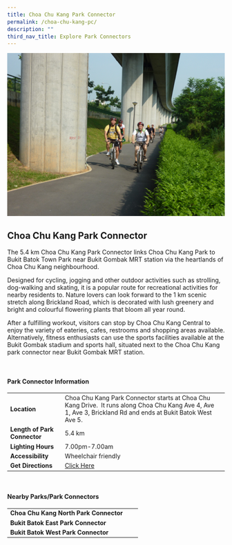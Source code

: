 ```yaml
---
title: Choa Chu Kang Park Connector
permalink: /choa-chu-kang-pc/
description: ""
third_nav_title: Explore Park Connectors
---
```

![Choa Chu Kang Park Connector](/images/chua%20chu%20kang%20pc.jfif)

## Choa Chu Kang Park Connector

The 5.4 km Choa Chu Kang Park Connector links Choa Chu Kang Park to Bukit Batok Town Park near Bukit Gombak MRT station via the heartlands of Choa Chu Kang neighbourhood.

Designed for cycling, jogging and other outdoor activities such as strolling, dog-walking and skating, it is a popular route for recreational activities for nearby residents to. Nature lovers can look forward to the 1 km scenic stretch along Brickland Road, which is decorated with lush greenery and bright and colourful flowering plants that bloom all year round.

After a fulfilling workout, visitors can stop by Choa Chu Kang Central to enjoy the variety of eateries, cafes, restrooms and shopping areas available. Alternatively, fitness enthusiasts can use the sports facilities available at the Bukit Gombak stadium and sports hall, situated next to the Choa Chu Kang park connector near Bukit Gombak MRT station.

<br>

#### Park Connector Information

|  |  |  |
| -------- | -------- | -------- |
| **Location** | Choa Chu Kang Park Connector starts at&nbsp;Choa Chu Kang Drive.&nbsp; It&nbsp;runs along&nbsp;Choa Chu Kang Ave 4, Ave 1, Ave 3, Brickland Rd&nbsp;and ends at&nbsp;Bukit Batok West Ave 5. |  |
| **Length of Park Connector** | 5.4 km  |  |
| **Lighting Hours** | 7.00pm-7.00am | |
| **Accessibility** | Wheelchair friendly | |
| **Get Directions** | [Click Here](https://www.onemap.gov.sg/main/v2/?lat=1.3581561202879793&amp;lng=103.7515811810391) | |

<br>

#### Nearby Parks/Park Connectors

|   |  |  |
| -------- | -------- | -------- |
| **Choa Chu Kang North Park Connector** | | |
| **Bukit Batok East Park Connector** | | |
| **Bukit Batok West Park Connector** | | |